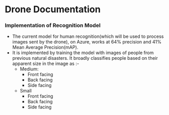 # Drone Documentation

### Implementation of Recognition Model

- The current model for human recognition(which will be used to process images sent by the drone), on Azure, works at 64% precision and 41% Mean Average Precision(mAP). 
- It is implemented by training the model with images of people from previous natural disasters. It broadly classifies people based on their apparent size in the image as :-
  - Medium: 
    - Front facing
    - Back facing
    - Side facing
  - Small
    - Front facing
    - Back facing
    - Side facing
